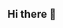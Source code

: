## Hi there 👋

<!--
**kamshia7/kamshia7** is a ✨ _special_ ✨ repository because its `README.md` (this file) appears on your GitHub profile.

Here are some ideas to get you started:

- 🤗 Hi, my name is Kamshia and I'm from Switzerland.
- 🌱 I’m currently pursuing a BSc in Business IT as a part-time student at Bern University for Applied Science (BFH).
- I have experience working in agile environments.
- I'm currently developing my skills in Python, HTML, CSS and JS.
- 🔭 I’m currently working on my portfolio page.
- 💬 Ask me about ...
- 📫 How to reach me: - **LinkedIn**: [Kamshia Kaleendrarajan](https://www.linkedin.com/in/kamshia-kaleendrarajan-8775a9249/overlay/about-this-profile/?lipi=urn%3Ali%3Apage%3Ad_flagship3_profile_view_base%3B0Thj9FaUS6OikfWSGUFNsw%3D%3D)
- **GitHub**: [kamshia7](https://github.com/kamshia7)
- ⚡ Fun fact: My talents are so hidden even I can't find them.

- 👯 I’m looking to collaborate on ...
- 🤔 I’m looking for help with ...

-->
